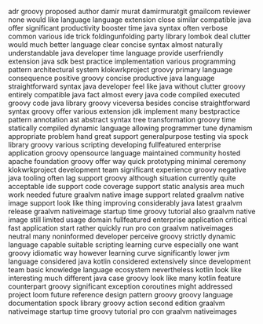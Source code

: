 adr groovy proposed author damir murat damirmuratgit gmailcom reviewer none would like language language extension close similar compatible java offer significant productivity booster time java syntax often verbose common various ide trick foldingunfolding party library lombok deal clutter would much better language clear concise syntax almost naturally understandable java developer time language provide userfriendly extension java sdk best practice implementation various programming pattern architectural system klokwrkproject groovy primary language consequence positive groovy concise productive java language straightforward syntax java developer feel like java without clutter groovy entirely compatible java fact almost every java code compiled executed groovy code java library groovy viceversa besides concise straightforward syntax groovy offer various extension jdk implement many bestpractice pattern annotation ast abstract syntax tree transformation groovy time statically compiled dynamic language allowing programmer tune dynamism appropriate problem hand great support generalpurpose testing via spock library groovy various scripting developing fullfeatured enterprise application groovy opensource language maintained community hosted apache foundation groovy offer way quick prototyping minimal ceremony klokwrkproject development team significant experience groovy negative java tooling often lag support groovy although situation currently quite acceptable ide support code coverage support static analysis area much work needed future graalvm native image support related graalvm native image support look like thing improving considerably java latest graalvm release graalvm nativeimage startup time groovy tutorial also graalvm native image still limited usage domain fullfeatured enterprise application critical fast application start rather quickly run pro con graalvm nativeimages neutral many noninformed developer perceive groovy strictly dynamic language capable suitable scripting learning curve especially one want groovy idiomatic way however learning curve significantly lower jvm language considered java kotlin considered extensively since development team basic knowledge language ecosystem nevertheless kotlin look like interesting much different java case groovy look like many kotlin feature counterpart groovy significant exception coroutines might addressed project loom future reference design pattern groovy groovy language documentation spock library groovy action second edition graalvm nativeimage startup time groovy tutorial pro con graalvm nativeimages